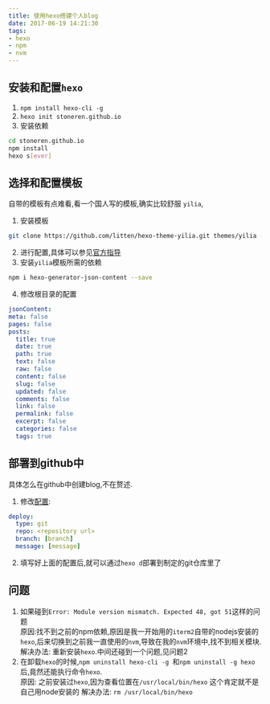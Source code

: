 ```yaml
---
title: 使用hexo搭建个人blog
date: 2017-06-19 14:21:30
tags: 
- hexo
- npm
- nvm
---
```



## 安装和配置`hexo`

1. `npm install hexo-cli -g`
2. `hexo init stoneren.github.io`
3.  安装依赖

```sh
cd stoneren.github.io
npm install
hexo s[ever]
```


## 选择和配置模板
自带的模板有点难看,看一个国人写的模板,确实比较舒服 `yilia`,
1. 安装模板   
```sh
git clone https://github.com/litten/hexo-theme-yilia.git themes/yilia --depth=1
```
2. 进行配置,具体可以参见[官方指导](https://github.com/litten/hexo-theme-yilia#四配置)
3. 安装`yilia`模板所需的依赖

```sh
npm i hexo-generator-json-content --save
```
4. 修改根目录的配置

```yaml
jsonContent:
meta: false
pages: false
posts:
  title: true
  date: true
  path: true
  text: false
  raw: false
  content: false
  slug: false
  updated: false
  comments: false
  link: false
  permalink: false
  excerpt: false
  categories: false
  tags: true
```

## 部署到github中
具体怎么在github中创建blog,不在赘述.


1. 修改[配置](https://hexo.io/docs/deployment.html):

```yaml
deploy:
  type: git
  repo: <repository url>
  branch: [branch]
  message: [message]
```
2. 填写好上面的配置后,就可以通过`hexo d`部署到制定的git仓库里了


## 问题

1. 如果碰到`Error: Module version mismatch. Expected 48, got 51`这样的问题    
 原因:找不到之前的npm依赖,原因是我一开始用的`iterm2`自带的nodejs安装的`hexo`,后来切换到之前我一直使用的`nvm`,导致在我的`nvm`环境中,找不到相关模块.   
 解决办法: 重新安装`hexo`.中间还碰到一个问题,见问题2
2. 在卸载`hexo`的时候,`npm uninstall hexo-cli -g `和`npm uninstall -g hexo`后,竟然还能执行命令`hexo`.   
 原因:  之前安装过`hexo`,因为查看位置在`/usr/local/bin/hexo` 这个肯定就不是自己用node安装的
 解决办法: `rm /usr/local/bin/hexo`
 

